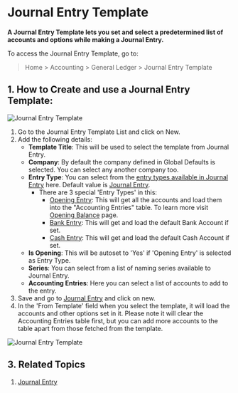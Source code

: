 <!-- add-breadcrumbs -->
# Journal Entry Template

**A Journal Entry Template lets you set and select a predetermined list of accounts and options while making a Journal Entry.**

To access the Journal Entry Template, go to:

> Home > Accounting > General Ledger > Journal Entry Template

## 1. How to Create and use a Journal Entry Template:

<img class="screenshot" alt="Journal Entry Template" src="{{docs_base_url}}/v13/assets/img/accounts/journal-entry-template-1.png">

  1. Go to the Journal Entry Template List and click on New.
  2. Add the following details:
      * **Template Title**: This will be used to select the template from Journal Entry.
      * **Company**: By default the company defined in Global Defaults is selected. You can select any another company too.
      * **Entry Type**: You can select from the [entry types available in Journal Entry](/docs/v13/user/manual/en/accounts/journal-entry#3-journal-entry-types) here. Default value is [Journal Entry](/docs/v13/user/manual/en/accounts/journal-entry#31-journal-entry).
        * There are 3 special 'Entry Types' in this:
          * [Opening Entry](/docs/v13/user/manual/en/accounts/journal-entry#311-opening-entry): This will get all the accounts and load them into the "Accounting Entries" table. To learn more visit [Opening Balance](/docs/v13/user/manual/en/accounts/opening-balance) page.
          * [Bank Entry](/docs/v13/user/manual/en/accounts/journal-entry#33-bank-entry): This will get and load the default Bank Account if set.
          * [Cash Entry](/docs/v13/user/manual/en/accounts/journal-entry#34-cash-entry): This will get and load the default Cash Account if set.
      * **Is Opening**: This will be autoset to 'Yes' if 'Opening Entry' is selected as Entry Type.
      * **Series**: You can select from a list of naming series available to Journal Entry.
      * **Accounting Entries**: Here you can select a list of accounts to add to the entry.
  3. Save and go to [Journal Entry](/docs/v13/user/manual/en/accounts/journal-entry#1-how-to-create-a-journal-entry) and click on new.
  4. In the 'From Template' field when you select the template, it will load the accounts and other options set in it. Please note it will clear the Accounting Entries table first, but you can add more accounts to the table apart from those fetched from the template.

<img class="screenshot" alt="Journal Entry Template" src="{{docs_base_url}}/v13/assets/img/accounts/journal-entry-template-2.gif">

## 3. Related Topics
  1. [Journal Entry](/docs/v13/user/manual/en/accounts/journal-entry)
